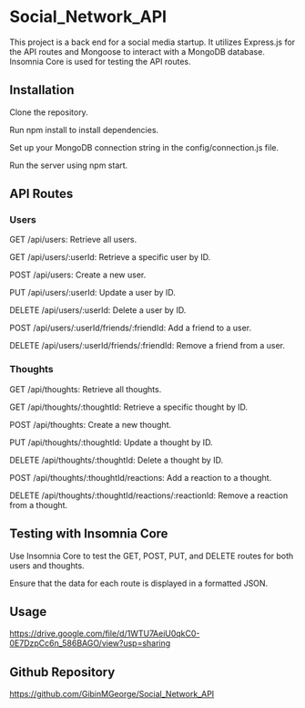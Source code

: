 # Social_Network_API

This project is a back end for a social media startup. It utilizes Express.js for the API routes and Mongoose to interact with a MongoDB database. Insomnia Core is used for testing the API routes.

## Installation

Clone the repository.

Run npm install to install dependencies.

Set up your MongoDB connection string in the config/connection.js file.

Run the server using npm start.

## API Routes

### Users

GET /api/users: Retrieve all users.

GET /api/users/:userId: Retrieve a specific user by ID.

POST /api/users: Create a new user.

PUT /api/users/:userId: Update a user by ID.

DELETE /api/users/:userId: Delete a user by ID.

POST /api/users/:userId/friends/:friendId: Add a friend to a user.

DELETE /api/users/:userId/friends/:friendId: Remove a friend from a user.

### Thoughts

GET /api/thoughts: Retrieve all thoughts.

GET /api/thoughts/:thoughtId: Retrieve a specific thought by ID.

POST /api/thoughts: Create a new thought.

PUT /api/thoughts/:thoughtId: Update a thought by ID.

DELETE /api/thoughts/:thoughtId: Delete a thought by ID.

POST /api/thoughts/:thoughtId/reactions: Add a reaction to a thought.

DELETE /api/thoughts/:thoughtId/reactions/:reactionId: Remove a reaction from a thought.

## Testing with Insomnia Core

Use Insomnia Core to test the GET, POST, PUT, and DELETE routes for both users and thoughts.

Ensure that the data for each route is displayed in a formatted JSON.

## Usage 

https://drive.google.com/file/d/1WTU7AeiU0qkC0-0E7DzpCc6n_586BAGO/view?usp=sharing


## Github Repository 

https://github.com/GibinMGeorge/Social_Network_API
